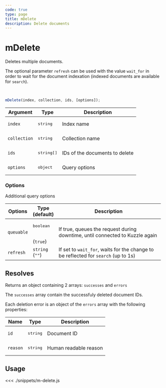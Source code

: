 ```yaml
---
code: true
type: page
title: mDelete
description: Delete documents
---
```


# mDelete

Deletes multiple documents.

The optional parameter `refresh` can be used with the value `wait_for` in order to wait for the document indexation (indexed documents are available for `search`).

<br/>

```js
mDelete(index, collection, ids, [options]);
```

| Argument     | Type            | Description                    |
| ------------ | --------------- | ------------------------------ |
| `index`      | <pre>string</pre>        | Index name                     |
| `collection` | <pre>string</pre>        | Collection name                |
| `ids`        | <pre>string[]</pre> | IDs of the documents to delete |
| `options`    | <pre>object</pre>        | Query options                  |

### Options

Additional query options

| Options    | Type<br/>(default)     | Description                                                                        |
| ---------- | ---------------------- | ---------------------------------------------------------------------------------- |
| `queuable` | <pre>boolean</pre><br/>(`true`) | If true, queues the request during downtime, until connected to Kuzzle again       |
| `refresh`  | `string`<br/>(`""`)    | If set to `wait_for`, waits for the change to be reflected for `search` (up to 1s) |

## Resolves

Returns an object containing 2 arrays: `successes` and `errors`

The `successes` array contain the successfuly deleted document IDs.

Each deletion error is an object of the `errors` array with the following properties:

| Name      | Type              | Description                                            |
| --------- | ----------------- | ------------------------------------------------------ |
| `id`  | <pre>string</pre> | Document ID                                      |
| `reason`  | <pre>string</pre> | Human readable reason |

## Usage

<<< ./snippets/m-delete.js
